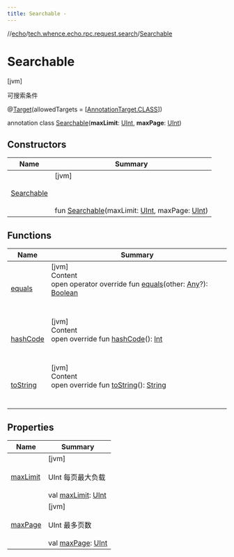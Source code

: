```yaml
---
title: Searchable -
---
```

//[echo](../../index.md)/[tech.whence.echo.rpc.request.search](../index.md)/[Searchable](index.md)



# Searchable  
 [jvm] 

可搜索条件

@[Target](https://kotlinlang.org/api/latest/jvm/stdlib/kotlin.annotation/-target/index.html)(allowedTargets = [[AnnotationTarget.CLASS](https://kotlinlang.org/api/latest/jvm/stdlib/kotlin.annotation/-annotation-target/-c-l-a-s-s/index.html)])  
  
annotation class [Searchable](index.md)(**maxLimit**: [UInt](https://kotlinlang.org/api/latest/jvm/stdlib/kotlin/-u-int/index.html), **maxPage**: [UInt](https://kotlinlang.org/api/latest/jvm/stdlib/kotlin/-u-int/index.html))   


## Constructors  
  
|  Name|  Summary| 
|---|---|
| [Searchable](-searchable.md)|  [jvm] <br><br><br><br>fun [Searchable](-searchable.md)(maxLimit: [UInt](https://kotlinlang.org/api/latest/jvm/stdlib/kotlin/-u-int/index.html), maxPage: [UInt](https://kotlinlang.org/api/latest/jvm/stdlib/kotlin/-u-int/index.html))   <br>


## Functions  
  
|  Name|  Summary| 
|---|---|
| [equals](../../tech.whence.echo.webclient.response.exception/-response-unrecognized-exception/index.md#kotlin/Any/equals/#kotlin.Any?/PointingToDeclaration/)| [jvm]  <br>Content  <br>open operator override fun [equals](../../tech.whence.echo.webclient.response.exception/-response-unrecognized-exception/index.md#kotlin/Any/equals/#kotlin.Any?/PointingToDeclaration/)(other: [Any](https://kotlinlang.org/api/latest/jvm/stdlib/kotlin/-any/index.html)?): [Boolean](https://kotlinlang.org/api/latest/jvm/stdlib/kotlin/-boolean/index.html)  <br><br><br>
| [hashCode](../../tech.whence.echo.webclient.response.exception/-response-unrecognized-exception/index.md#kotlin/Any/hashCode/#/PointingToDeclaration/)| [jvm]  <br>Content  <br>open override fun [hashCode](../../tech.whence.echo.webclient.response.exception/-response-unrecognized-exception/index.md#kotlin/Any/hashCode/#/PointingToDeclaration/)(): [Int](https://kotlinlang.org/api/latest/jvm/stdlib/kotlin/-int/index.html)  <br><br><br>
| [toString](../../tech.whence.echo.webclient.response.exception/-response-unrecognized-exception/index.md#kotlin/Any/toString/#/PointingToDeclaration/)| [jvm]  <br>Content  <br>open override fun [toString](../../tech.whence.echo.webclient.response.exception/-response-unrecognized-exception/index.md#kotlin/Any/toString/#/PointingToDeclaration/)(): [String](https://kotlinlang.org/api/latest/jvm/stdlib/kotlin/-string/index.html)  <br><br><br>


## Properties  
  
|  Name|  Summary| 
|---|---|
| [maxLimit](index.md#tech.whence.echo.rpc.request.search/Searchable/maxLimit/#/PointingToDeclaration/)|  [jvm] <br><br>UInt 每页最大负载<br><br>val [maxLimit](index.md#tech.whence.echo.rpc.request.search/Searchable/maxLimit/#/PointingToDeclaration/): [UInt](https://kotlinlang.org/api/latest/jvm/stdlib/kotlin/-u-int/index.html)   <br>
| [maxPage](index.md#tech.whence.echo.rpc.request.search/Searchable/maxPage/#/PointingToDeclaration/)|  [jvm] <br><br>UInt 最多页数<br><br>val [maxPage](index.md#tech.whence.echo.rpc.request.search/Searchable/maxPage/#/PointingToDeclaration/): [UInt](https://kotlinlang.org/api/latest/jvm/stdlib/kotlin/-u-int/index.html)   <br>


